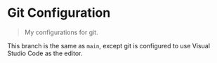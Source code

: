 # Git Configuration

> My configurations for git.

This branch is the same as `main`, except git is configured to use Visual Studio Code as the editor.
